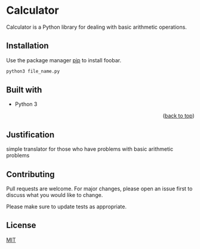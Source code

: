 # Calculator 

Calculator is a Python library for dealing with basic arithmetic operations.

## Installation

Use the package manager [pip](https://pip.pypa.io/en/stable/) to install foobar.

```bash
python3 file_name.py
```

## Built with

* Python 3

<p align="right">(<a href="#top">back to top</a>)</p>

## Justification

simple translator for those who have problems with basic arithmetic problems


## Contributing
Pull requests are welcome. For major changes, please open an issue first to discuss what you would like to change.

Please make sure to update tests as appropriate.

## License
[MIT](https://choosealicense.com/licenses/mit/)